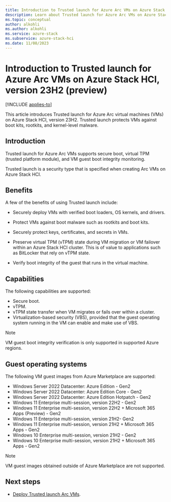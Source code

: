 ```yaml
---
title: Introduction to Trusted launch for Azure Arc VMs on Azure Stack HCI, version 23H2 (preview)
description: Learn about Trusted launch for Azure Arc VMs on Azure Stack HCI, version 23H2 (preview).
ms.topic: conceptual
author: alkohli
ms.author: alkohli
ms.service: azure-stack
ms.subservice: azure-stack-hci
ms.date: 11/08/2023
---
```


# Introduction to Trusted launch for Azure Arc VMs on Azure Stack HCI, version 23H2 (preview)

[!INCLUDE [applies-to](../../includes/hci-applies-to-23h2.md)]

This article introduces Trusted launch for Azure Arc virtual machines (VMs) on Azure Stack HCI, version 23H2. Trusted launch protects VMs against boot kits, rootkits, and kernel-level malware.

## Introduction

Trusted launch for Azure Arc VMs supports secure boot, virtual TPM (trusted platform module), and VM guest boot integrity monitoring.

Trusted launch is a security type that is specified when creating Arc VMs on Azure Stack HCI.

## Benefits

A few of the benefits of using Trusted launch include:

- Securely deploy VMs with verified boot loaders, OS kernels, and drivers.

- Protect VMs against boot malware such as rootkits and boot kits.

- Securely protect keys, certificates, and secrets in VMs.

- Preserve virtual TPM (vTPM) state during VM migration or VM failover within an Azure Stack HCI cluster. This is of value to applications such as BitLocker that rely on vTPM state.

- Verify boot integrity of the guest that runs in the virtual machine.

## Capabilities

The following capabilities are supported:

- Secure boot.
- vTPM.
- vTPM state transfer when VM migrates or fails over within a cluster.
- Virtualization-based security (VBS), provided that the guest operating system running in the VM can enable and make use of VBS.

> [!NOTE]
> VM guest boot integrity verification is only supported in supported Azure regions.

## Guest operating systems

The following VM guest images from Azure Marketplace are supported:

- Windows Server 2022 Datacenter: Azure Edition - Gen2
- Windows Server 2022 Datacenter: Azure Edition Core - Gen2
- Windows Server 2022 Datacenter: Azure Edition Hotpatch - Gen2
- Windows 11 Enterprise multi-session, version 22H2 - Gen2
- Windows 11 Enterprise multi-session, version 22H2 + Microsoft 365 Apps (Preview) - Gen2
- Windows 11 Enterprise multi-session, version 21H2- Gen2
- Windows 11 Enterprise multi-session, version 21H2 + Microsoft 365 Apps - Gen2
- Windows 10 Enterprise multi-session, version 21H2 - Gen2
- Windows 10 Enterprise multi-session, version 21H2 + Microsoft 365 Apps - Gen2

> [!NOTE]
> VM guest images obtained outside of Azure Marketplace are not supported.

## Next steps

- [Deploy Trusted launch Arc VMs](trusted-launch-arc-vm.md).